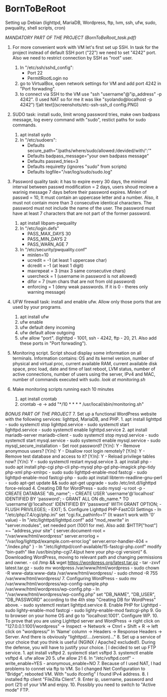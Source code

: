 # BornToBeRoot
Setting up Debian (lighttpd, MariaDB, Wordpress, ftp, lvm, ssh, ufw, sudo, pwquality, shell scripts, cron)

*MANDATORY PART OF THE PROJECT (BornToBeRoot_task.pdf)*

1. For more convenient work with VM let's first set up SSH.
	In task for the project instead of default SSH port ("22") we need to set "4242" port. Also we need to restrict connection by SSH as "root" user.
	1. In "/etc/ssh/sshd_config":
		- Port 22
		- PermitRootLogin no
	2. go to VirtualBox, open network settings for VM and add port 4242 in "Port forwading".
	3. to connect via SSH to the VM use "ssh "username"@"ip_address" -p 4242". (I used NAT so for me it was like "syolando@localhost -p 4242")
	![alt text](screenshots/etc-ssh-ssh_d config.PNG)

2.  SUDO task: install sudo, limit wrong password tries, make own badpass message, log every command with "sudo", restict paths for sudo commands. 
	1. apt install sydo
	2. In "/etc/sudoers":
		- Defaults	secure_path="/paths/where/sudo/allowed:/devided/with/':'"
		- Defaults	badpass_message="your own badpass message"
		- Defaults	passwd_tries=3
		- Defaults	requiretty (ignores "sudo" from scripts)
		- Defaults	logfile="/var/log/sudo/sudo.log"

3.	Password quality task: it has to expire every 30 days, the minimal interval between passwd modification = 2 days, users shoud recieve a warinig message 7 days before their password expires. Minlen of passwd = 10, It must contain an uppercase letter and a number.  Also, it must not contain more than 3 consecutive identical characters. The password must not include the name of the user. The password must have at least 7 characters that are not part of the former password.
	1. apt install libpam-pwquality
	2. In "/etc/login.defs"
		- PASS_MAX_DAYS 30
		- PASS_MIN_DAYS 2
		- PASS_WARN_AGE 7
	3. In "/etc/security/pwquality.conf"
		- minlen=10
		- ucredit = -1 (at least 1 uppercase char)
		- dcredit = -1 (at least 1 digit)
		- maxrepeat = 3 (max 3 same consecutive chars)
		- usercheck = 1 (username in password is not allowed)
		- difor = 7 (num chars that are not from old password)
		- enforcing = 1 (deny weak passwords. If it is 0 - theres only warning message)

4. UFW firewall task: install and enable ufw. Allow only those ports that are used by your programs. 
	1. apt install ufw
	2. ufw enable
	3. ufw default deny incoming
	4. ufw default allow outgoing
	5. ufw allow "port". (lighttpd - 1001, ssh - 4242, ftp - 20, 21. Also add these ports in "Port forwading"). 

5. Monitoring script. Script shoud display some information on all terminals. Information contains: OS and its  kernel version, number of physical and virtual proc, current available RAM, current available disk space, proc load, date and time of last reboot, LVM status, number of active connections, number of users using the server, IPv4 and MAC, number of commands executed with sudo.
	*look at monitoring.sh*

6. Make monitoring scripts running each 10 minutes
	1. apt install crontab
	2. crontab -e -> add "*/10 * * * *  /usr/local/sbin/monitoring.sh"

*BONUS PART OF THE PROJECT*
7. Set up a functional WordPress website with the following services: lighttpd, MariaDB, and PHP.
	1. apt install lighttpd
		- sudo systemctl stop lighttpd.service
		- sudo systemctl start lighttpd.service
		- sudo systemctl enable lighttpd.service
	2. apt install mariadb-server mariadb-client
		- sudo systemctl stop mysql.service
		- sudo systemctl start mysql.service
		- sudo systemctl enable mysql.service
		- sudo mysql_secure_installation
		- Set root password? [Y/n]: 		Y
		- Remove anonymous users? [Y/n]: 		Y
		- Disallow root login remotely? [Y/n]: 	Y
		- Remove test database and access to it? [Y/n]:  	Y
		- Reload privilege tables now? [Y/n]:  	Y
		- sudo systemctl restart mysql.service
	3. apt install php
		- sudo apt install php-cgi php-cli php-mysql php-gd php-imagick php-tidy php-xml php-xmlrpc
		- sudo sudo lighttpd-enable-mod fastcgi 
		- sudo lighttpd-enable-mod fastcgi-php
		- sudo apt install libterm-readline-gnu-perl
		- sudo apt-get update && sudo apt-get upgrade 
		- sudo /etc/init.d/lighttpd force-reload
	4. Creating DB for WordPress
		- sudo mysql -u root -p
		- CREATE DATABASE "db_name";
		- CREATE USER 'username'@'localhost' IDENTIFIED BY 'password';
		- GRANT ALL ON db_name.* TO 'username'@'localhost' IDENTIFIED BY 'password' WITH GRANT OPTION;
		- FLUSH PRIVILEGES;
		- EXIT;
	5. Configure Lighttpd PHP-FastCGI Settings
		- In "/etc/php/7.4/cgi/php.ini" set "cgi.fix_pathinfo=1" (It wasn't work with '0' value)
		- In "/etc/lighttpd/lighttpd.conf" add "mod_rewrite" in "server.modules", set needed port (1001 for me). Also add:
			$HTTP["host"] =~ "address_your site" {
    		server.document-root = "/var/www/html/wordpress"
    		server.errorlog      = "/var/log/lighttpd/example.com-error.log"
    		server.error-handler-404 = "/index.php"
			}
		- In "/etc/lighttpd/conf-available/15-fastcgi-php.conf" modify "bin-path" like /usr/bin/php-cgi7.4(put here your php-cgi version)"
	6. Downloading WordPress, moving to relevant path and changing permissions and owner.
		- cd /tmp && wget https://wordpress.org/latest.tar.gz
		- tar -zxvf latest.tar.gz
		- sudo mv wordpress /var/www/html/wordpress
		- sudo chown -R www-data:www-data /var/www/html/wordpress/
		- sudo chmod -R 755 /var/www/html/wordpress/
	7. Configuring WordPress
		- sudo mv /var/www/html/wordpress/wp-config-sample.php /var/www/html/wordpress/wp-config.php
		- In "/var/www/html/wordpress/wp-config.php" set "DB_NAME", "DB_USER", "DB_PASSWORD" according to the 4th step "Creating DB for WordPress" above.
		- sudo systemctl restart lighttpd.service
	8. Enable PHP for Lighttpd
		- sudo lighty-enable-mod fastcgi
		- sudo lighty-enable-mod fastcgi-php
	9. Go to browser on your home OS and go to "localhost:1001". Configure WP.
	10. To prove that you are using Lighttpd server and WordPress -> right click on "127.0.0.1:1001/wordpress" -> Inspect -> Network -> Ctnrl + Shift + R -> left click on "wordpress/" In 'Name' column -> Headers -> Response Headers -> Server. And there is obviously "lighttpd/....(version)..."
8. Set up a service of your choice that you think is useful (NGINX / Apache2 excluded!). During the defense, you will have to justify your choice. | I decided to set up FTP service.
	1. apt install vsftpd
	2. systemctl start vsftpd 
	3. systemctl enable vsftpd
	4. ufw allow 20
	5. ufw allow 21
	6. In "/etc/vsftpd.conf"
		- write_enable=YES
		- anonymous_enable=NO
	7. Because of I used NAT, I had problems to connet via ftp to VM. So I changed Net Configuration to "Bridge", rebooted VM. With "sudo ifconfig" I found IPv4 address.
	8. I installed ftp сlient "FileZilla Client".
	9. Enter ip, username, password and port (21) of your VM and enjoy.
	10. Possibly you need to switch to "Active mode" FTP.
